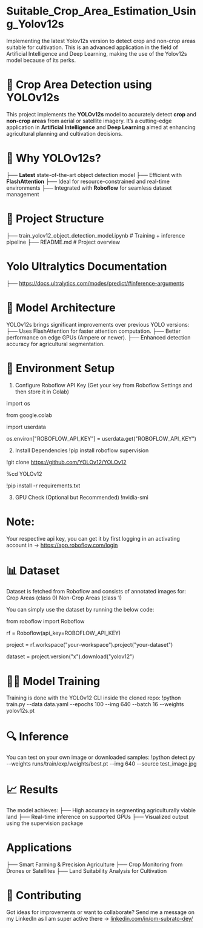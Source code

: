 # Suitable_Crop_Area_Estimation_Using_Yolov12s
Implementing the latest Yolov12s version to detect crop and non-crop areas suitable for cultivation. This is an advanced application in the field of Artificial Intelligence and Deep Learning, making the use of the Yolov12s model because of its perks.

# 🌾 Crop Area Detection using YOLOv12s
This project implements the **YOLOv12s** model to accurately detect **crop** and **non-crop areas** from aerial or satellite imagery. It’s a cutting-edge application in **Artificial Intelligence** and **Deep Learning** aimed at enhancing agricultural planning and cultivation decisions.

# 🚀 Why YOLOv12s?
├── **Latest** state-of-the-art object detection model
├── Efficient with **FlashAttention**
├── Ideal for resource-constrained and real-time environments
├── Integrated with **Roboflow** for seamless dataset management

# 📁 Project Structure
├── train_yolov12_object_detection_model.ipynb   # Training + inference pipeline
├── README.md                                    # Project overview

# Yolo Ultralytics Documentation 
├── https://docs.ultralytics.com/modes/predict/#inference-arguments

# 🧠 Model Architecture
YOLOv12s brings significant improvements over previous YOLO versions:
├── Uses FlashAttention for faster attention computation.
├── Better performance on edge GPUs (Ampere or newer).
├── Enhanced detection accuracy for agricultural segmentation.

# 🔧 Environment Setup
1. Configure Roboflow API Key (Get your key from Roboflow Settings and then store it in Colab)

import os  

from google.colab 

import userdata  

os.environ["ROBOFLOW_API_KEY"] = userdata.get("ROBOFLOW_API_KEY")  

2. Install Dependencies
!pip install roboflow supervision

!git clone https://github.com/YOLOv12/YOLOv12  

%cd YOLOv12  

!pip install -r requirements.txt

3. GPU Check (Optional but Recommended)
!nvidia-smi

# Note: 
Your respective api key, you can get it by first logging in an activating account in -> https://app.roboflow.com/login

# 📊 Dataset
Dataset is fetched from Roboflow and consists of annotated images for:
Crop Areas (class 0)
Non-Crop Areas (class 1)

You can simply use the dataset by running the below code:

from roboflow import Roboflow  

rf = Roboflow(api_key=ROBOFLOW_API_KEY)  

project = rf.workspace("your-workspace").project("your-dataset")  

dataset = project.version("x").download("yolov12")

# 🏋️‍♂️ Model Training
Training is done with the YOLOv12 CLI inside the cloned repo:
!python train.py --data data.yaml --epochs 100 --img 640 --batch 16 --weights yolov12s.pt

# 🔍 Inference
You can test on your own image or downloaded samples:
!python detect.py --weights runs/train/exp/weights/best.pt --img 640 --source test_image.jpg

# 📈 Results
The model achieves:
├── High accuracy in segmenting agriculturally viable land
├── Real-time inference on supported GPUs
├── Visualized output using the supervision package

# Applications
├── Smart Farming & Precision Agriculture
├── Crop Monitoring from Drones or Satellites
├── Land Suitability Analysis for Cultivation

# 🤝 Contributing
Got ideas for improvements or want to collaborate? Send me a message on my LinkedIn as I am super active there -> [linkedin.com/in/om-subrato-dey/](https://www.linkedin.com/in/om-subrato-dey/)
